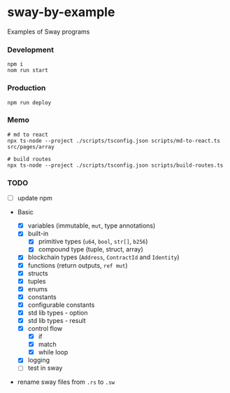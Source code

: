 # sway-by-example

Examples of Sway programs

### Development

```shell
npm i
nom run start
```

### Production

```shell
npm run deploy
```

### Memo

```shell
# md to react
npx ts-node --project ./scripts/tsconfig.json scripts/md-to-react.ts src/pages/array

# build routes
npx ts-node --project ./scripts/tsconfig.json scripts/build-routes.ts
```

### TODO

- [ ] update npm

- Basic

  - [x] variables (immutable, `mut`, type annotations)
  - [x] built-in
    - [x] primitive types (`u64`, `bool`, `str[]`, `b256`)
    - [x] compound type (tuple, struct, array)
  - [x] blockchain types (`Address`, `ContractId` and `Identity`)
  - [x] functions (return outputs, `ref mut`)
  - [x] structs
  - [x] tuples
  - [x] enums
  - [x] constants
  - [x] configurable constants
  - [x] std lib types - option
  - [x] std lib types - result
  - [x] control flow
    - [x] if
    - [x] match
    - [x] while loop
  - [x] logging
  - [ ] test in sway

- rename sway files from `.rs` to `.sw`
